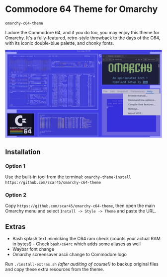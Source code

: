 # Commodore 64 Theme for Omarchy
`omarchy-c64-theme`

I adore the Commodore 64, and if you do too, you may enjoy this theme for Omarchy. It's a fully-featured, retro-style throwback to the days of the C64, with its iconic double-blue palette, and chonky fonts.

![C64 Omarchy Theme Screenshot](theme.png)

## Installation

### Option 1

Use the built-in tool from the terminal:
`omarchy-theme-install https://github.com/scar45/omarchy-c64-theme`

### Option 2

Copy `https://github.com/scar45/omarchy-c64-theme`, then open the main Omarchy menu and select `Install -> Style -> Theme` and paste the URL.

## Extras

- Bash splash text mimicking the C64 ram check (counts your actual RAM in bytes!)
		- Check `bash/c64rc` which adds some aliases as well
- Waybar font change
- Omarchy screensaver ascii change to Commodore logo

Run `./install-extras.sh` _(after auditing of course!)_ to backup original files and copy these extra resources from the theme.
